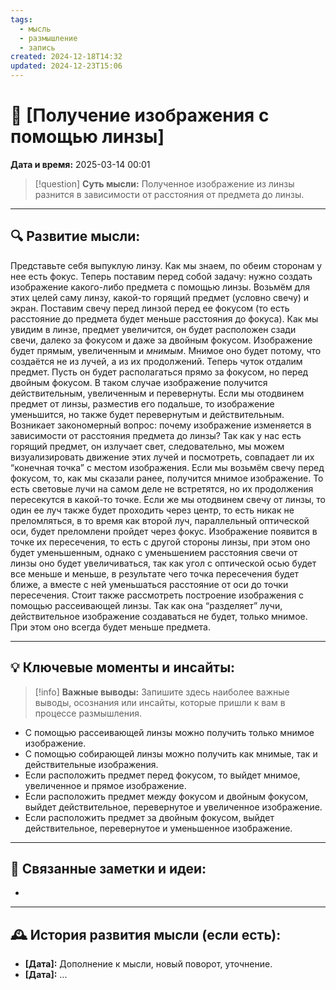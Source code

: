 ```yaml
---
tags:
  - мысль
  - размышление
  - запись
created: 2024-12-18T14:32
updated: 2024-12-23T15:06
---
```


# 💭  [Получение изображения с помощью линзы]

**Дата и время:** 2025-03-14 00:01

> [!question] **Суть мысли:**
> Полученное изображение из линзы разнится в зависимости от расстояния от предмета до линзы.

---

## 🔍 Развитие мысли:

Представьте себя выпуклую линзу. Как мы знаем, по обеим сторонам у нее есть фокус. Теперь поставим перед собой задачу: нужно создать изображение какого-либо предмета с помощью линзы. Возьмём для этих целей саму линзу, какой-то горящий предмет (условно свечу) и экран. 
Поставим свечу перед линзой перед ее фокусом (то есть расстояние до предмета будет меньше расстояния до фокуса). Как мы увидим в линзе, предмет увеличится, он будет расположен сзади свечи, далеко за фокусом и даже за двойным фокусом. Изображение будет прямым, увеличенным и *мнимым*. Мнимое оно будет потому, что создаётся не из лучей, а из их продолжений.
Теперь чуток отдалим предмет. Пусть он будет располагаться прямо за фокусом, но перед двойным фокусом. В таком случае изображение получится действительным, увеличенным и перевернуты. Если мы отодвинем предмет от линзы, разместив его подальше, то изображение уменьшится, но также будет перевернутым и действительным. Возникает закономерный вопрос: почему изображение изменяется в зависимости от расстояния предмета до линзы? 
Так как у нас есть горящий предмет, он излучает свет, следовательно, мы можем визуализировать движение этих лучей и посмотреть, совпадает ли их “конечная точка” с местом изображения. Если мы возьмём свечу перед фокусом, то, как мы сказали ранее, получится мнимое изображение. То есть световые лучи на самом деле не встретятся, но их продолжения пересекутся в какой-то точке. Если же мы отодвинем свечу от линзы, то один ее луч также будет проходить через центр, то есть никак не преломляться, в то время как второй луч, параллельный оптической оси, будет преломлени пройдет через фокус. Изображение появится в точке их пересечения, то есть с другой стороны линзы, при этом оно будет уменьшенным, однако с уменьшением расстояния свечи от линзы оно будет увеличиваться, так как угол с оптической осью будет все меньше и меньше, в результате чего точка пересечения будет ближе, а вместе с ней уменьшаться расстояние от оси до точки пересечения.
Стоит также рассмотреть построение изображения с помощью рассеивающей линзы. Так как она “разделяет” лучи, действительное изображение создаваться не будет, только мнимое. При этом оно всегда будет меньше предмета.

---

## 💡 Ключевые моменты и инсайты:

> [!info] **Важные выводы:**
> Запишите здесь наиболее важные выводы, осознания или инсайты, которые пришли к вам в процессе размышления.

- С помощью рассеивающей линзы можно получить только мнимое изображение.
- С помощью собирающей линзы можно получить как мнимые, так и действительные изображения. 
- Если расположить предмет перед фокусом, то выйдет мнимое, увеличенное и прямое изображение.
- Если расположить предмет между фокусом и двойным фокусом, выйдет действительное, перевернутое и увеличенное изображение. 
- Если расположить предмет за двойным фокусом, выйдет действительное, перевернутое и уменьшенное изображение.

---

## 🔄 Связанные заметки и идеи:

- 

---

## 🕰️ История развития мысли (если есть):

* **[Дата]:**  Дополнение к мысли, новый поворот, уточнение.
* **[Дата]:**  ...